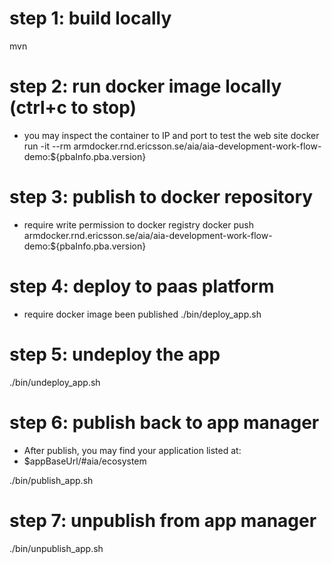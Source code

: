 # step 1: build locally
mvn

# step 2: run docker image locally (ctrl+c to stop)
* you may inspect the container to IP and port to test the web site
docker run -it --rm armdocker.rnd.ericsson.se/aia/aia-development-work-flow-demo:${pbaInfo.pba.version}

# step 3: publish to docker repository
* require write permission to docker registry
docker push armdocker.rnd.ericsson.se/aia/aia-development-work-flow-demo:${pbaInfo.pba.version}

# step 4: deploy to paas platform
* require docker image been published
./bin/deploy_app.sh

# step 5: undeploy the app
./bin/undeploy_app.sh

# step 6: publish back to app manager
* After publish, you may find your application listed at:
* $appBaseUrl/#aia/ecosystem

./bin/publish_app.sh


# step 7: unpublish from app manager
./bin/unpublish_app.sh
